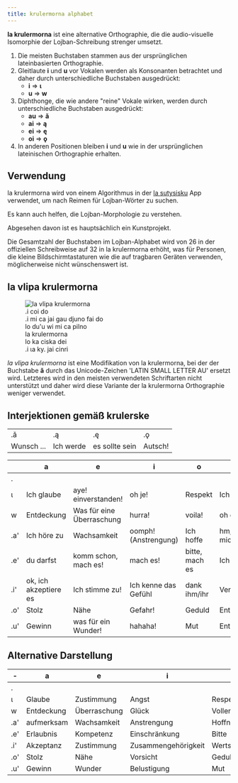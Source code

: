 ```yaml
---
title: krulermorna alphabet
---
```


**la krulermorna** ist eine alternative Orthographie, die die audio-visuelle Isomorphie der Lojban-Schreibung strenger umsetzt.

1.  Die meisten Buchstaben stammen aus der ursprünglichen lateinbasierten Orthographie.
2.  Gleitlaute **i** und **u** vor Vokalen werden als Konsonanten betrachtet und daher durch unterschiedliche Buchstaben ausgedrückt:
    *   **i** => **ɩ**
    *   **u** => **w**
3.  Diphthonge, die wie andere "reine" Vokale wirken, werden durch unterschiedliche Buchstaben ausgedrückt:
    *   **au** => **ǎ**
    *   **ai** => **ą**
    *   **ei** => **ę**
    *   **oi** => **ǫ**
4.  In anderen Positionen bleiben **i** und **u** wie in der ursprünglichen lateinischen Orthographie erhalten.

## Verwendung

la krulermorna wird von einem Algorithmus in der [la sutysisku](https://la-lojban.github.io/sutysisku/en/ "la sutysisku") App verwendet, um nach Reimen für Lojban-Wörter zu suchen.

Es kann auch helfen, die Lojban-Morphologie zu verstehen.

Abgesehen davon ist es hauptsächlich ein Kunstprojekt.

Die Gesamtzahl der Buchstaben im Lojban-Alphabet wird von 26 in der offiziellen Schreibweise auf 32 in la krulermorna erhöht, was für Personen, die kleine Bildschirmtastaturen wie die auf tragbaren Geräten verwenden, möglicherweise nicht wünschenswert ist.

## la vlipa krulermorna

<figure class="wide">
	<img src="https://github.com/La-Lojban/suho-pixra-pe-la-jbotcan/blob/master/320px-la_vlipa_krulermorna.png?raw=true" alt="la vlipa krulermorna">
	<figcaption>
	.i coi do<br/>.i mi ca jai gau djuno fai do<br/>lo du'u wi mi ca pilno<br/>la krulermorna<br/>lo ka ciska dei<br/>.i ɩa ky. jai cinri
	</figcaption>
</figure>

_la vlipa krulermorna_ ist eine Modifikation von la krulermorna, bei der der Buchstabe **ǎ** durch das Unicode-Zeichen 'LATIN SMALL LETTER AU' ersetzt wird. Letzteres wird in den meisten verwendeten Schriftarten nicht unterstützt und daher wird diese Variante der la krulermorna Orthographie weniger verwendet.

## Interjektionen gemäß krulerske

|            |           |                |            |
| ---------- | --------- | -------------- | ---------- |
| .ǎ         | .ą        | .ę             | .ǫ         |
| Wunsch ... | Ich werde | es sollte sein | Autsch\!   |

<div class="first_col">

|     | a                     | e                         | i                     | o              | u                     |
| --- | --------------------- | ------------------------- | --------------------- | -------------- | --------------------- |
| .   |                       |                           |                       |                |                       |
| ɩ   | Ich glaube            | aye\! einverstanden\!     | oh je\!               | Respekt        | Ich liebe es          |
| w   | Entdeckung            | Was für eine Überraschung | hurra\!               | voila\!        | oh du Arme/r          |
| .a' | Ich höre zu           | Wachsamkeit               | oomph\! (Anstrengung) | Ich hoffe      | hm, ich frage mich... |
| .e' | du darfst             | komm schon, mach es\!     | mach es\!             | bitte, mach es | Ich schlage vor       |
| .i' | ok, ich akzeptiere es | Ich stimme zu\!           | Ich kenne das Gefühl  | dank ihm/ihr   | Vertrautheit          |
| .o' | Stolz                 | Nähe                      | Gefahr\!              | Geduld         | Entspannung           |
| .u' | Gewinn                | was für ein Wunder\!      | hahaha\!              | Mut            | Entschuldigung\!      |

</div>

## Alternative Darstellung

<div class="first_col">

| -    | a           | e            | i                   | o             | u            | ǎ           | ą           | ę             | ǫ                    |
|------|-------------|--------------|---------------------|---------------|--------------|-------------|-------------|---------------|----------------------|
| .    |             |              |                     |               |              | Wunsch      | Absicht     | Verpflichtung | Beschwerde/Schmerz   |
| ɩ    | Glaube      | Zustimmung   | Angst               | Respekt       | Liebe        |             |             |               |                      |
| w    | Entdeckung  | Überraschung | Glück               | Vollendung    | Mitleid      |             |             |               |                      |
| .a'  | aufmerksam  | Wachsamkeit  | Anstrengung         | Hoffnung      | Interesse    |             |             |               |                      |
| .e'  | Erlaubnis   | Kompetenz    | Einschränkung       | Bitte         | Vorschlag    |             |             |               |                      |
| .i'  | Akzeptanz   | Zustimmung   | Zusammengehörigkeit | Wertschätzung | Vertrautheit |             |             |               |                      |
| .o'  | Stolz       | Nähe         | Vorsicht            | Geduld        | Entspannung  |             |             |               |                      |
| .u'  | Gewinn      | Wunder       | Belustigung         | Mut           | Reue         |             |             |               |                      |

</div>
